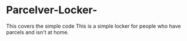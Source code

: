 # Parcelver-Locker-
This covers the simple code
This is a simple locker for people who have parcels and isn't at home.

> 
